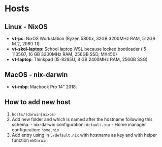 # Hosts

## Linux - NixOS

- __vt-pc__: NixOS Workstation (Ryzen 5800x, 32GB 3200MHz RAM, 512GB M.2, 2080 TI).
- __vt-skol-laptop__: School laptop WSL because locked bootloader (i5 1135G7, 16 GB 3200MHz RAM, 256GB SSD, MX450)
- __vt-laptop__: Thinkpad (I5-8265U, 8 GB 2400MHz RAM, 256GB SSG)

## MacOS - nix-darwin

- __vt-mbp__: Macbook Pro 14" 2018.

## How to add new host

1. `hosts/(darwin|nixos)`
1. Add new folder and which is named after the hostname following this schema.
   \- nix-darwin configuration: `default.nix`
   \- Home manager configuration: `home.nix`
1. Add entry using in `./default.nix` with hostname as key and with helper function `mkDarwin`
